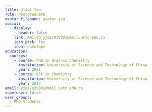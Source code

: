 ```yaml
---
title: Jiaqi Yan
role: Postgraduate
avatar_filename: avatar.jpg
social:
  - display:
      header: false
    link: mailto:yjq17030801@mail.ustc.edu.cn
    icon_pack: fas
    icon: envelope
education:
  courses:
    - course: PhD in Organic Chemistry
      institution: University of Science and Technology of China
      year: 2021
    - course: BSc in Chemistry
      institution: University of Science and Technology of China
      year: 2017
email: yjq17030801@mail.ustc.edu.cn
superuser: false
user_groups:
  - PhD Students
---
```

